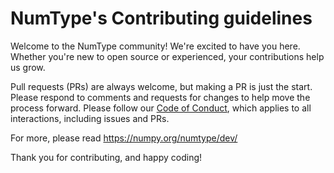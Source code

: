 # NumType's Contributing guidelines

Welcome to the NumType community! We're excited to have you here. Whether
you're new to open source or experienced, your contributions help us
grow.

Pull requests (PRs) are always welcome, but making a PR is just the
start. Please respond to comments and requests for changes to help move
the process forward. Please follow our [Code of Conduct][COC], which applies to all
interactions, including issues and PRs.

For more, please read <https://numpy.org/numtype/dev/>

Thank you for contributing, and happy coding!

[COC]: https://numpy.org/code-of-conduct/
